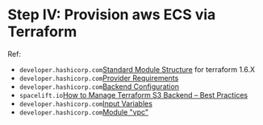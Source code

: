 # Step IV: Provision aws ECS via Terraform 

Ref:
- `developer.hashicorp.com`[Standard Module Structure](https://developer.hashicorp.com/terraform/language/v1.6.x/modules/develop/structure) for terraform 1.6.X
- `developer.hashicorp.com`[Provider Requirements](https://developer.hashicorp.com/terraform/language/providers/requirements)
- `developer.hashicorp.com`[Backend Configuration](https://developer.hashicorp.com/terraform/language/settings/backends/configuration)
- `spacelift.io`[How to Manage Terraform S3 Backend – Best Practices](https://spacelift.io/blog/terraform-s3-backend)
- `developer.hashicorp.com`[Input Variables](https://developer.hashicorp.com/terraform/language/values/variables)
- `developer.hashicorp.com`[Module "vpc"](https://registry.terraform.io/modules/terraform-aws-modules/vpc/aws/latest)


